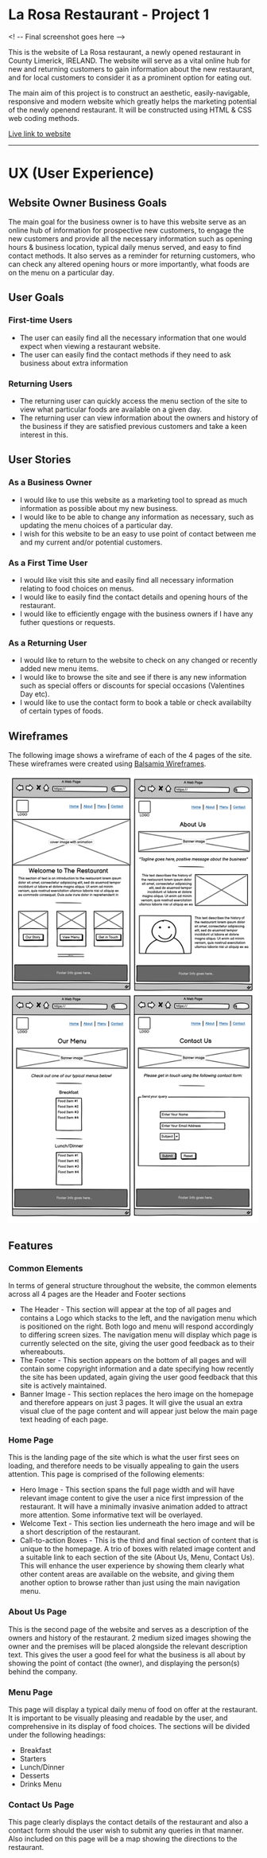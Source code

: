 # La Rosa Restaurant - Project 1

<! -- Final screenshot goes here -->

This is the website of La Rosa restaurant, a newly opened restaurant in County Limerick, IRELAND. The website will serve as a vital online hub for new and returning customers to gain information about the new restaurant, and for local customers to consider it as a prominent option for eating out.

The main aim of this project is to construct an aesthetic, easily-navigable, responsive and modern website which greatly helps the marketing potential of the newly openend restaurant. It will be constructed using HTML & CSS web coding methods.

[Live link to website](https://kevinjohnkiely.github.io/la-rosa-restaurant-project-1/)

<hr>

# UX (User Experience)
## Website Owner Business Goals

The main goal for the business owner is to have this website serve as an online hub of information for prospective new customers, to engage the new customers and provide all the necessary information such as opening hours & business location, typical daily menus served, and easy to find contact methods. It also serves as a reminder for returning customers, who can check any altered opening hours or more importantly, what foods are on the menu on a particular day.

## User Goals
### First-time Users
+ The user can easily find all the necessary information that one would expect when viewing a restaurant website.
+ The user can easily find the contact methods if they need to ask business about extra information
### Returning Users
+ The returning user can quickly access the menu section of the site to view what particular foods are available on a given day.
+ The returning user can view information about the owners and history of the business if they are satisfied previous customers and take a keen interest in this.

## User Stories
### As a Business Owner
+ I would like to use this website as a marketing tool to spread as much information as possible about my new business.
+ I would like to be able to change any information as necessary, such as updating the menu choices of a particular day.
+ I wish for this website to be an easy to use point of contact between me and my current and/or potential customers.

### As a First Time User
+ I would like visit this site and easily find all necessary information relating to food choices on menus.
+ I would like to easily find the contact details and opening hours of the restaurant.
+ I would like to efficiently engage with the business owners if I have any futher questions or requests.

### As a Returning User
+ I would like to return to the website to check on any changed or recently added new menu items.
+ I would like to browse the site and see if there is any new information such as special offers or discounts for special occasions (Valentines Day etc).
+ I would like to use the contact form to book a table or check availabilty of certain types of foods.

## Wireframes
The following image shows a wireframe of each of the 4 pages of the site. These wireframes were created using [Balsamiq Wireframes](https://balsamiq.com/).

<img src="https://github.com/kevinjohnkiely/la-rosa-restaurant-project-1/blob/main/wireframesScreenshots/wireframePNG.png">

## Features

### Common Elements
In terms of general structure throughout the website, the common elements across all 4 pages are the Header and Footer sections
+ The Header - This section will appear at the top of all pages and contains a Logo which stacks to the left, and the navigation menu which is positioned on the right. Both logo and menu will respond accordingly to differing screen sizes. The navigation menu will display which page is currently selected on the site, giving the user good feedback as to their whereabouts.
+ The Footer - This section appears on the bottom of all pages and will contain some copyright information and a date specifying how recently the site has been updated, again giving the user good feedback that this site is actively maintained.
+ Banner Image - This section replaces the hero image on the homepage and therefore appears on just 3 pages. It will give the usual an extra visual clue of the page content and will appear just below the main page text heading of each page.

### Home Page
This is the landing page of the site which is what the user first sees on loading, and therefore needs to be visually appealing to gain the users attention. This page is comprised of the following elements:
+ Hero Image - This section spans the full page width and will have relevant image content to give the user a nice first impression of the restaurant. It will have a minimally invasive animation added to attract more attention. Some informative text will be overlayed.
+ Welcome Text - This section lies underneath the hero image and will be a short description of the restaurant.
+ Call-to-action Boxes - This is the third and final section of content that is unique to the homepage. A trio of boxes with related image content and a suitable link to each section of the site (About Us, Menu, Contact Us). This will enhance the user experience by showing them clearly what other content areas are available on the website, and giving them another option to browse rather than just using the main navigation menu.

### About Us Page
This is the second page of the website and serves as a description of the owners and history of the restaurant. 2 medium sized images showing the owner and the premises will be placed alongside the relevant description text. This gives the user a good feel for what the business is all about by showing the point of contact (the owner), and displaying the person(s) behind the company.

### Menu Page
This page will display a typical daily menu of food on offer at the restaurant. It is important to be visually pleasing and readable by the user, and comprehensive in its display of food choices. The sections will be divided under the following headings:
+ Breakfast
+ Starters
+ Lunch/Dinner
+ Desserts
+ Drinks Menu

### Contact Us Page
This page clearly displays the contact details of the restaurant and also a contact form should the user wish to submit any queries in that manner. Also included on this page will be a map showing the directions to the restaurant.
